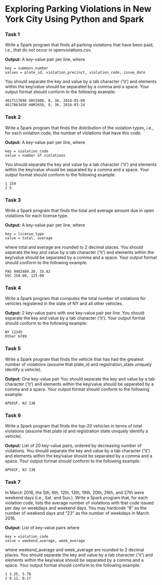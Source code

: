 # Exploring Parking Violations in New York City Using Python and Spark

### Task 1
Write a Spark program that finds all parking violations that have been paid, i.e., that do not occur in openviolations.csv.

**Output:** A key-value pair per line, where

    key = summons_number
    values = plate_id, violation_precinct, violation_code, issue_date
    
You should separate the key and value by a tab character (‘\t’) and elements within the key/value should
be separated by a comma and a space. Your output format should conform to the following example:

    4617117696 GRV2608, 0, 36, 2016-03-09
    4617863450 HAM2650, 0, 36, 2016-03-24


### Task 2
Write a Spark program that finds the distribution of the violation types, i.e., for each violation code, the
number of violations that have this code.

**Output:** A key-value pair per line, where

    key = violation_code
    value = number of violations
    
You should separate the key and value by a tab character (‘\t’) and elements within the key/value should
be separated by a comma and a space. Your output format should conform to the following example:

    1 159
    2 5


### Task 3
Write a Spark program that finds the total and average amount due in open violations for each license
type.

**Output:** A key-value pair per line, where

    key = license_type
    value = total, average
where total and average are rounded to 2 decimal places.
You should separate the key and value by a tab character (‘\t’) and elements within the key/value should
be separated by a comma and a space. Your output format should conform to the following example:

    PAS 9482469.38, 35.82
    USC 250.00, 125.00

### Task 4
Write a Spark program that computes the total number of violations for vehicles registered in the state of
NY and all other vehicles.

**Output:** 2 key-value pairs with one key-value pair per line.
You should separate the key and value by a tab character (‘\t’). Your output format should conform to the
following example:

    NY 12345
    Other 6789

### Task 5
Write a Spark program that finds the vehicle that has had the greatest number of violations (assume that
plate_id and registration_state uniquely identify a vehicle).

**Output:** One key-value pair
You should separate the key and value by a tab character (‘\t’) and elements within the key/value should
be separated by a comma and a space. Your output format should conform to the following example:

    AP501F, NJ 138

### Task 6
Write a Spark program that finds the top-20 vehicles in terms of total violations (assume that plate id and
registration state uniquely identify a vehicle).

**Output:** List of 20 key-value pairs, ordered by decreasing number of violations.
You should separate the key and value by a tab character (‘\t’) and elements within the key/value should
be separated by a comma and a space. Your output format should conform to the following example:

    AP501F, NJ 138

### Task 7
In March 2016, the 5th, 6th, 12th, 13th, 19th, 20th, 26th, and 27th were weekend days (i.e., Sat. and
Sun.).
Write a Spark program that, for each violation code, lists the average number of violations with that code
issued per day on weekdays and weekend days. You may hardcode “8” as the number of weekend days
and “23” as the number of weekdays in March 2016.

**Output:** List of key-value pairs where

    key = violation_code
    value = weekend_average, week_average
    
where weekend_average and week_average are rounded to 2 decimal places.
You should separate the key and value by a tab character (‘\t’) and elements within the key/value should
be separated by a comma and a space. Your output format should conform to the following example:

    1 3.25, 5.78
    2 0.12, 0.17

